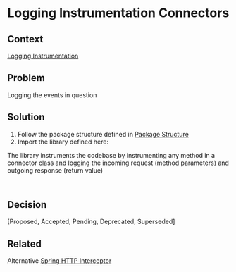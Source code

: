 # Logging Instrumentation Connectors

## Context
[Logging Instrumentation](observability-logging-intrumentation.md)

## Problem
Logging the events in question

## Solution
1. Follow the package structure defined in [Package Structure](code-style-package-structure.md)
2. Import the library defined here: 

The library instruments the codebase by instrumenting any method in a connector class and logging the incoming request
(method parameters) and outgoing response (return value)

```agsl


```


## Decision
[Proposed, Accepted, Pending, Deprecated, Superseded]

## Related
Alternative [Spring HTTP Interceptor](observability-logging-intrumentation-spring-http-interceptor.md)  
